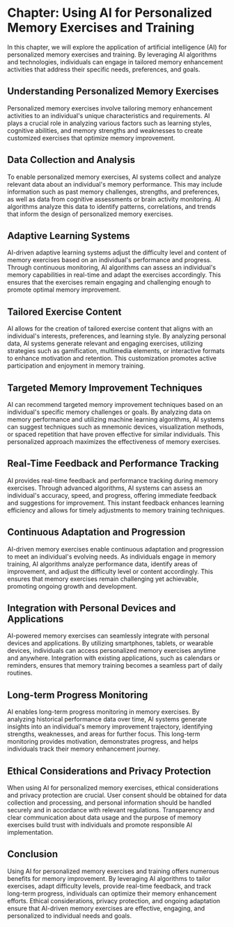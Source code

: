 Chapter: Using AI for Personalized Memory Exercises and Training
================================================================

In this chapter, we will explore the application of artificial intelligence (AI) for personalized memory exercises and training. By leveraging AI algorithms and technologies, individuals can engage in tailored memory enhancement activities that address their specific needs, preferences, and goals.

Understanding Personalized Memory Exercises
-------------------------------------------

Personalized memory exercises involve tailoring memory enhancement activities to an individual's unique characteristics and requirements. AI plays a crucial role in analyzing various factors such as learning styles, cognitive abilities, and memory strengths and weaknesses to create customized exercises that optimize memory improvement.

Data Collection and Analysis
----------------------------

To enable personalized memory exercises, AI systems collect and analyze relevant data about an individual's memory performance. This may include information such as past memory challenges, strengths, and preferences, as well as data from cognitive assessments or brain activity monitoring. AI algorithms analyze this data to identify patterns, correlations, and trends that inform the design of personalized memory exercises.

Adaptive Learning Systems
-------------------------

AI-driven adaptive learning systems adjust the difficulty level and content of memory exercises based on an individual's performance and progress. Through continuous monitoring, AI algorithms can assess an individual's memory capabilities in real-time and adapt the exercises accordingly. This ensures that the exercises remain engaging and challenging enough to promote optimal memory improvement.

Tailored Exercise Content
-------------------------

AI allows for the creation of tailored exercise content that aligns with an individual's interests, preferences, and learning style. By analyzing personal data, AI systems generate relevant and engaging exercises, utilizing strategies such as gamification, multimedia elements, or interactive formats to enhance motivation and retention. This customization promotes active participation and enjoyment in memory training.

Targeted Memory Improvement Techniques
--------------------------------------

AI can recommend targeted memory improvement techniques based on an individual's specific memory challenges or goals. By analyzing data on memory performance and utilizing machine learning algorithms, AI systems can suggest techniques such as mnemonic devices, visualization methods, or spaced repetition that have proven effective for similar individuals. This personalized approach maximizes the effectiveness of memory exercises.

Real-Time Feedback and Performance Tracking
-------------------------------------------

AI provides real-time feedback and performance tracking during memory exercises. Through advanced algorithms, AI systems can assess an individual's accuracy, speed, and progress, offering immediate feedback and suggestions for improvement. This instant feedback enhances learning efficiency and allows for timely adjustments to memory training techniques.

Continuous Adaptation and Progression
-------------------------------------

AI-driven memory exercises enable continuous adaptation and progression to meet an individual's evolving needs. As individuals engage in memory training, AI algorithms analyze performance data, identify areas of improvement, and adjust the difficulty level or content accordingly. This ensures that memory exercises remain challenging yet achievable, promoting ongoing growth and development.

Integration with Personal Devices and Applications
--------------------------------------------------

AI-powered memory exercises can seamlessly integrate with personal devices and applications. By utilizing smartphones, tablets, or wearable devices, individuals can access personalized memory exercises anytime and anywhere. Integration with existing applications, such as calendars or reminders, ensures that memory training becomes a seamless part of daily routines.

Long-term Progress Monitoring
-----------------------------

AI enables long-term progress monitoring in memory exercises. By analyzing historical performance data over time, AI systems generate insights into an individual's memory improvement trajectory, identifying strengths, weaknesses, and areas for further focus. This long-term monitoring provides motivation, demonstrates progress, and helps individuals track their memory enhancement journey.

Ethical Considerations and Privacy Protection
---------------------------------------------

When using AI for personalized memory exercises, ethical considerations and privacy protection are crucial. User consent should be obtained for data collection and processing, and personal information should be handled securely and in accordance with relevant regulations. Transparency and clear communication about data usage and the purpose of memory exercises build trust with individuals and promote responsible AI implementation.

Conclusion
----------

Using AI for personalized memory exercises and training offers numerous benefits for memory improvement. By leveraging AI algorithms to tailor exercises, adapt difficulty levels, provide real-time feedback, and track long-term progress, individuals can optimize their memory enhancement efforts. Ethical considerations, privacy protection, and ongoing adaptation ensure that AI-driven memory exercises are effective, engaging, and personalized to individual needs and goals.
